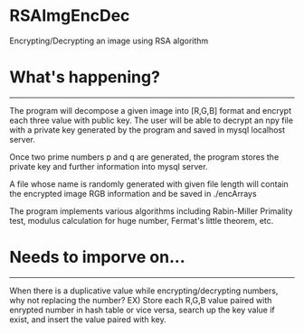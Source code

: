 # RSAImgEncDec
Encrypting/Decrypting an image using RSA algorithm

# What's happening?
---
The program will decompose a given image into [R,G,B] format and encrypt each three value with public key.
The user will be able to decrypt an npy file with a private key generated by the program and saved in mysql localhost server.

Once two prime numbers p and q are generated, the program stores the private key and further information into mysql server.

A file whose name is randomly generated with given file length will contain the encrypted image RGB information and be saved in ./encArrays

The program implements various algorithms including Rabin-Miller Primality test, modulus calculation for huge number, Fermat's little theorem, etc.

# Needs to imporve on...
---
When there is a duplicative value while encrypting/decrypting numbers, why not replacing the number?
  EX) Store each R,G,B value paired with enrypted number in hash table or vice versa, search up the key value if exist, and insert the value paired with key.
